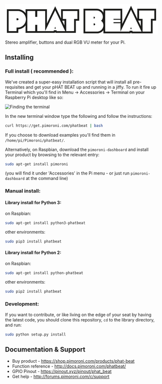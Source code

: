![pHAT BEAT](phat-beat-logo.png)

Stereo amplifier, buttons and dual RGB VU meter for your Pi.

## Installing

### Full install ( recommended ):

We've created a super-easy installation script that will install all pre-requisites and get your pHAT BEAT
up and running in a jiffy. To run it fire up Terminal which you'll find in Menu -> Accessories -> Terminal
on your Raspberry Pi desktop like so:

![Finding the terminal](http://get.pimoroni.com/resources/github-repo-terminal.png)

In the new terminal window type the following and follow the instructions:

```bash
curl https://get.pimoroni.com/phatbeat | bash
```

If you choose to download examples you'll find them in `/home/pi/Pimoroni/phatbeat/`.

Alternatively, on Raspbian, download the `pimoroni-dashboard` and install your product by browsing to the relevant entry:

```bash
sudo apt-get install pimoroni
```
(you will find it under 'Accessories' in the Pi menu - or just run `pimoroni-dashboard` at the command line)

### Manual install:

#### Library install for Python 3:

on Raspbian:

```bash
sudo apt-get install python3-phatbeat
```
other environments: 

```bash
sudo pip3 install phatbeat
```

#### Library install for Python 2:

on Raspbian:

```bash
sudo apt-get install python-phatbeat
```
other environments: 

```bash
sudo pip2 install phatbeat
```

### Development:

If you want to contribute, or like living on the edge of your seat by having the latest code, you should clone this repository, `cd` to the library directory, and run:

```bash
sudo python setup.py install
```

## Documentation & Support

* Buy product - https://shop.pimoroni.com/products/phat-beat
* Function reference - http://docs.pimoroni.com/phatbeat/
* GPIO Pinout - https://pinout.xyz/pinout/phat_beat
* Get help - http://forums.pimoroni.com/c/support
